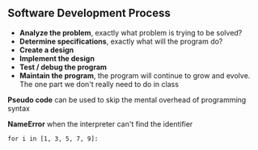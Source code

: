 ## Software Development Process
- **Analyze the problem**, exactly what problem is trying to be solved?
- **Determine specifications**, exactly what will the program do?
- **Create a design**
- **Implement the design**
- **Test / debug the program**
- **Maintain the program**, the program will continue to grow and evolve. The one part we don't really need to do in class

**Pseudo code** can be used to skip the mental overhead of programming syntax

**NameError** when the interpreter can't find the identifier

`for i in [1, 3, 5, 7, 9]:` 